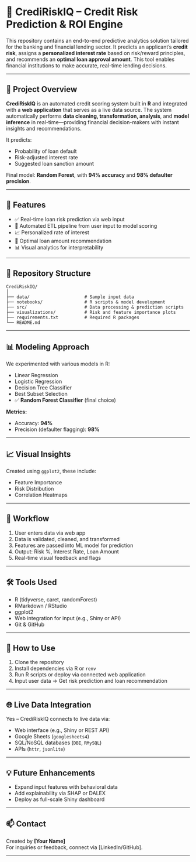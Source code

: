 # 🏦 CrediRiskIQ – Credit Risk Prediction & ROI Engine

This repository contains an end-to-end predictive analytics solution tailored for the banking and financial lending sector. It predicts an applicant’s **credit risk**, assigns a **personalized interest rate** based on risk/reward principles, and recommends an **optimal loan approval amount**. This tool enables financial institutions to make accurate, real-time lending decisions.

---

## 🚀 Project Overview

**CrediRiskIQ** is an automated credit scoring system built in **R** and integrated with a **web application** that serves as a live data source. The system automatically performs **data cleaning, transformation, analysis**, and **model inference** in real-time—providing financial decision-makers with instant insights and recommendations.

It predicts:
- Probability of loan default
- Risk-adjusted interest rate
- Suggested loan sanction amount

Final model: **Random Forest**, with **94% accuracy** and **98% defaulter precision**.

---

## 🔧 Features

- ✅ Real-time loan risk prediction via web input
- 🔄 Automated ETL pipeline from user input to model scoring
- 📈 Personalized rate of interest
- 🏦 Optimal loan amount recommendation
- 📊 Visual analytics for interpretability

---

## 📁 Repository Structure

```
CrediRiskIQ/
│
├── data/                     # Sample input data
├── notebooks/                # R scripts & model development
├── src/                      # Data processing & prediction scripts
├── visualizations/           # Risk and feature importance plots
├── requirements.txt          # Required R packages
└── README.md
```

---

## 📊 Modeling Approach

We experimented with various models in R:
- Linear Regression
- Logistic Regression
- Decision Tree Classifier
- Best Subset Selection
- ✅ **Random Forest Classifier** (final choice)

**Metrics:**
- Accuracy: **94%**
- Precision (defaulter flagging): **98%**

---

## 📈 Visual Insights

Created using `ggplot2`, these include:
- Feature Importance
- Risk Distribution
- Correlation Heatmaps

---

## 🔄 Workflow

1. User enters data via web app
2. Data is validated, cleaned, and transformed
3. Features are passed into ML model for prediction
4. Output: Risk %, Interest Rate, Loan Amount
5. Real-time visual feedback and flags

---

## 🛠 Tools Used

- R (tidyverse, caret, randomForest)
- RMarkdown / RStudio
- ggplot2
- Web integration for input (e.g., Shiny or API)
- Git & GitHub

---

## 📌 How to Use

1. Clone the repository
2. Install dependencies via R or `renv`
3. Run R scripts or deploy via connected web application
4. Input user data → Get risk prediction and loan recommendation

---

## 🌐 Live Data Integration

Yes – CrediRiskIQ connects to live data via:
- Web interface (e.g., Shiny or REST API)
- Google Sheets (`googlesheets4`)
- SQL/NoSQL databases (`DBI`, `RMySQL`)
- APIs (`httr`, `jsonlite`)

---

## 💡 Future Enhancements

- Expand input features with behavioral data
- Add explainability via SHAP or DALEX
- Deploy as full-scale Shiny dashboard

---

## 📫 Contact

Created by **[Your Name]**  
For inquiries or feedback, connect via [LinkedIn/GitHub].

---
